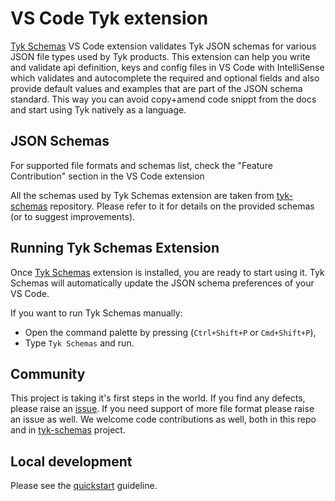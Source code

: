 # VS Code Tyk extension

[Tyk Schemas](https://marketplace.visualstudio.com/items?itemName=TykTechnologiesLimited.tyk-schemas) VS Code extension validates Tyk JSON schemas for various JSON file types used by Tyk products.
This extension can help you write and validate api definition, keys and config files in VS Code with IntelliSense which validates and autocomplete the required and optional fields and also provide default values and examples that are part of the JSON schema standard. This way you can avoid copy+amend code snippt from the docs and start using Tyk natively as a language.

## JSON Schemas

For supported file formats and schemas list, check the "Feature Contribution" section in the VS Code extension

All the schemas used by Tyk Schemas extension are taken from [tyk-schemas](https://github.com/tykTechnologies/tyk-schemas) repository. Please refer to it for details on the provided schemas (or to suggest improvements).



## Running Tyk Schemas Extension

Once [Tyk Schemas](https://marketplace.visualstudio.com/items?itemName=TykTechnologiesLimited.tyk-schemas) extension is installed, you are ready to start using it. 
Tyk Schemas will automatically update the JSON schema preferences of your VS Code.

If you want to run Tyk Schemas manually:
- Open the command palette by pressing (`Ctrl+Shift+P` or `Cmd+Shift+P`),
- Type `Tyk Schemas` and run.

## Community

This project is taking it's first steps in the world. If you find any defects, please raise an [issue](https://github.com/TykTechnologies/vscode-tyk/issues). If you need support of more file format please raise an issue as well.
We welcome code contributions as well, both in this repo and in [tyk-schemas](https://github.com/tykTechnologies/tyk-schemas) project.

## Local development

Please see the [quickstart](./vsc-extension-quickstart.md) guideline.
